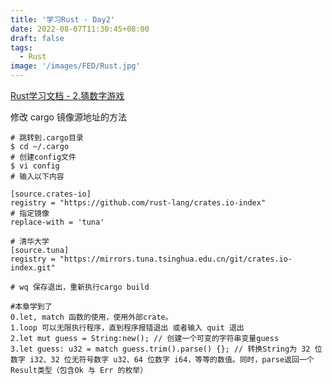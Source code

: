 ```yaml
---
title: '学习Rust - Day2'
date: 2022-08-07T11:30:45+08:00
draft: false
tags:
  - Rust
image: '/images/FED/Rust.jpg'
---
```


[Rust学习文档 - 2.猜数字游戏](https://rustwiki.org/zh-CN/book/ch02-00-guessing-game-tutorial.html)

修改 cargo 镜像源地址的方法
```shell
# 跳转到.cargo目录
$ cd ~/.cargo 
# 创建config文件
$ vi config
# 输入以下内容

[source.crates-io]
registry = "https://github.com/rust-lang/crates.io-index"
# 指定镜像
replace-with = 'tuna'

# 清华大学
[source.tuna]
registry = "https://mirrors.tuna.tsinghua.edu.cn/git/crates.io-index.git"

# wq 保存退出，重新执行cargo build
```

```
#本章学到了
0.let, match 函数的使用，使用外部crate。
1.loop 可以无限执行程序，直到程序报错退出 或者输入 quit 退出
2.let mut guess = String:new(); // 创建一个可变的字符串变量guess
3.let guess: u32 = match guess.trim().parse() {}; // 转换String为 32 位数字 i32、32 位无符号数字 u32、64 位数字 i64，等等的数值。同时，parse返回一个Result类型（包含Ok 与 Err 的枚举） 
```